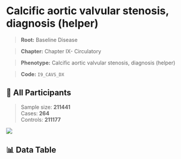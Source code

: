 # Calcific aortic valvular stenosis, diagnosis (helper)

> **Root:** Baseline Disease  

> **Chapter:** Chapter IX- Circulatory  

> **Phenotype:** Calcific aortic valvular stenosis, diagnosis (helper)  

> **Code:** `I9_CAVS_DX`

## 🧪 All Participants  
> Sample size: **211441**  
> Cases: **264**  
> Controls: **211177**
<img src="/Sensitive/Figures/ALL/Baseline/I9_CAVS_DX.png"/>

## 📊 Data Table
<CsvTableMRF src="/Sensitive/Data/ALL/Baseline/LG_I9_CAVS_DX.csv"/>

